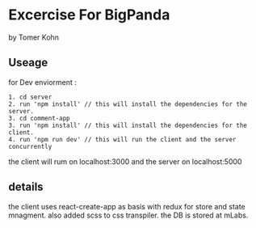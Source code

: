 # Excercise For BigPanda
by Tomer Kohn

## Useage

for Dev enviorment :
```
1. cd server
2. run 'npm install' // this will install the dependencies for the server.
3. cd comment-app
3. run 'npm install' // this will install the dependencies for the client.
4. run 'npm run dev' // this will run the client and the server concurrently 
```
the client will rum on localhost:3000 and the server on localhost:5000

## details 

the client uses react-create-app as basis with redux for store and state mnagment. also added scss to css transpiler.
the DB is stored at mLabs.